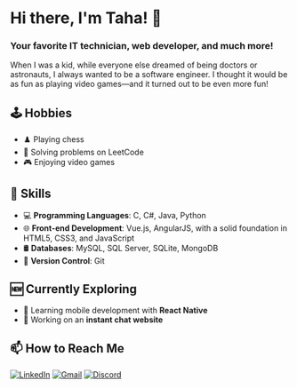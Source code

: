 # Hi there, I'm Taha! 👋  
### Your favorite IT technician, web developer, and much more!

When I was a kid, while everyone else dreamed of being doctors or astronauts, I always wanted to be a software engineer. I thought it would be as fun as playing video games—and it turned out to be even more fun!

## 🕹️ Hobbies
- ♟️ Playing chess  
- 🧩 Solving problems on LeetCode  
- 🎮 Enjoying video games  

## 🎯 Skills
- 💻 **Programming Languages**: C, C#, Java, Python  
- 🌐 **Front-end Development**: Vue.js, AngularJS, with a solid foundation in HTML5, CSS3, and JavaScript  
- 🛢️ **Databases**: MySQL, SQL Server, SQLite, MongoDB  
- 🐙 **Version Control**: Git  

## 🆕 Currently Exploring
- 🌱 Learning mobile development with **React Native**  
- 🔭 Working on an **instant chat website**  

## 📫 How to Reach Me
[![LinkedIn](https://img.shields.io/badge/LinkedIn-Taha%20Hamrouni-blue)](https://www.linkedin.com/in/tahahamrouni) 
[![Gmail](https://img.shields.io/badge/Gmail-tahah680@gmail.com-red)](mailto:tahah680@gmail.com) 
[![Discord](https://img.shields.io/badge/Discord-drunkshadows-purple)](https://discord.com)

